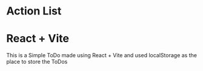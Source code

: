 # Action List 
# React + Vite
This is a Simple ToDo made using React + Vite and used localStorage as the place to store the ToDos